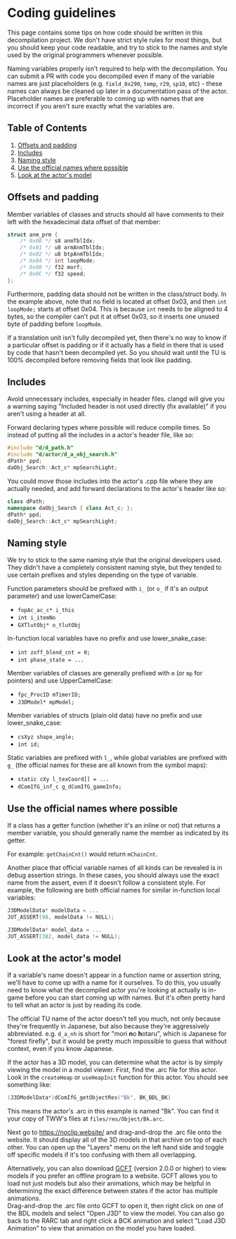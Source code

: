# Coding guidelines

This page contains some tips on how code should be written in this decompilation project. We don't have strict style rules for most things, but you should keep your code readable, and try to stick to the names and style used by the original programmers whenever possible.

Naming variables properly isn't required to help with the decompilation. You can submit a PR with code you decompiled even if many of the variable names are just placeholders (e.g. `field_0x290`, `temp`, `r29`, `sp10`, etc) - these names can always be cleaned up later in a documentation pass of the actor. Placeholder names are preferable to coming up with names that are incorrect if you aren't sure exactly what the variables are.

## Table of Contents

1. [Offsets and padding](#offsets-and-padding)
2. [Includes](#includes)
3. [Naming style](#naming-style)
4. [Use the official names where possible](#use-the-official-names-where-possible)
5. [Look at the actor's model](#look-at-the-actors-model)

## Offsets and padding

Member variables of classes and structs should all have comments to their left with the hexadecimal data offset of that member:

```cpp
struct anm_prm {
    /* 0x00 */ s8 anmTblIdx;
    /* 0x01 */ u8 armAnmTblIdx;
    /* 0x02 */ u8 btpAnmTblIdx;
    /* 0x04 */ int loopMode;
    /* 0x08 */ f32 morf;
    /* 0x0C */ f32 speed;
};
```

Furthermore, padding data should not be written in the class/struct body. In the example above, note that no field is located at offset 0x03, and then `int loopMode;` starts at offset 0x04. This is because `int` needs to be aligned to 4 bytes, so the compiler can't put it at offset 0x03, so it inserts one unused byte of padding before `loopMode`.

If a translation unit isn't fully decompiled yet, then there's no way to know if a particular offset is padding or if it actually has a field in there that is used by code that hasn't been decompiled yet. So you should wait until the TU is 100% decompiled before removing fields that look like padding.

## Includes

Avoid unnecessary includes, especially in header files. clangd will give you a warning saying "Included header is not used directly (fix available)" if you aren't using a header at all.

Forward declaring types where possible will reduce compile times. So instead of putting all the includes in a actor's header file, like so:

```cpp
#include "d/d_path.h"
#include "d/actor/d_a_obj_search.h"
dPath* ppd;
daObj_Search::Act_c* mpSearchLight;
```

You could move those includes into the actor's .cpp file where they are actually needed, and add forward declarations to the actor's header like so:

```cpp
class dPath;
namespace daObj_Search { class Act_c; };
dPath* ppd;
daObj_Search::Act_c* mpSearchLight;
```

## Naming style

We try to stick to the same naming style that the original developers used. They didn't have a completely consistent naming style, but they tended to use certain prefixes and styles depending on the type of variable.

Function parameters should be prefixed with `i_` (or `o_` if it's an output parameter) and use lowerCamelCase:

* `fopAc_ac_c* i_this`
* `int i_itemNo`
* `GXTlutObj* o_tlutObj`

In-function local variables have no prefix and use lower_snake_case:

* `int zoff_blend_cnt = 0;`
* `int phase_state = ...`

Member variables of classes are generally prefixed with `m` (or `mp` for pointers) and use UpperCamelCase:

* `fpc_ProcID mTimerID;`
* `J3DModel* mpModel;`

Member variables of structs (plain old data) have no prefix and use lower_snake_case:

* `csXyz shape_angle;`
* `int id;`

Static variables are prefixed with `l_`, while global variables are prefixed with `g_` (the official names for these are all known from the symbol maps):

* `static cXy l_texCoord[] = ...`
* `dComIfG_inf_c g_dComIfG_gameInfo;`

## Use the official names where possible

If a class has a getter function (whether it's an inline or not) that returns a member variable, you should generally name the member as indicated by its getter.

For example: `getChainCnt()` would return `mChainCnt`.

Another place that official variable names of all kinds can be revealed is in debug assertion strings. In these cases, you should always use the exact name from the assert, even if it doesn't follow a consistent style. For example, the following are both official names for similar in-function local variables:

```cpp
J3DModelData* modelData = ...
JUT_ASSERT(98, modelData != NULL);
```

```cpp
J3DModelData* model_data = ...
JUT_ASSERT(382, model_data != NULL);
```

## Look at the actor's model

If a variable's name doesn't appear in a function name or assertion string, we'll have to come up with a name for it ourselves. To do this, you usually need to know what the decompiled actor you're looking at actually is in-game before you can start coming up with names. But it's often pretty hard to tell what an actor is just by reading its code.

The official TU name of the actor doesn't tell you much, not only because they're frequently in Japanese, but also because they're aggressively abbreviated. e.g. `d_a_nh` is short for "mori **n**o **h**otaru", which is Japanese for "forest firefly", but it would be pretty much impossible to guess that without context, even if you know Japanese.

If the actor has a 3D model, you can determine what the actor is by simply viewing the model in a model viewer. First, find the .arc file for this actor. Look in the `createHeap` or `useHeapInit` function for this actor. You should see something like:

```cpp
(J3DModelData*)dComIfG_getObjectRes("Bk", BK_BDL_BK)
```

This means the actor's .arc in this example is named "Bk". You can find it your copy of TWW's files at `files/res/Object/Bk.arc`.

Next go to https://noclip.website/ and drag-and-drop the .arc file onto the website. It should display all of the 3D models in that archive on top of each other. You can open up the "Layers" menu on the left hand side and toggle off specific models if it's too confusing with them all overlapping.

Alternatively, you can also download [GCFT](https://github.com/LagoLunatic/GCFT) (version 2.0.0 or higher) to view models if you prefer an offline program to a website. GCFT allows you to load not just models but also their animations, which may be helpful in determining the exact difference between states if the actor has multiple animations.  
Drag-and-drop the .arc file onto GCFT to open it, then right click on one of the BDL models and select "Open J3D" to view the model. You can also go back to the RARC tab and right click a BCK animation and select "Load J3D Animation" to view that animation on the model you have loaded.

